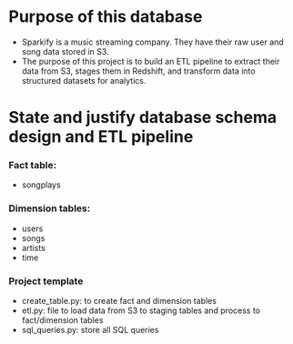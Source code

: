 # Purpose of this database
- Sparkify is a music streaming company. They have their raw user and song data stored in S3.
- The purpose of this project is to build an ETL pipeline to extract their data from S3, stages
them in Redshift, and transform data into structured datasets for analytics.
# State and justify database schema design and ETL pipeline
### Fact table: 
- songplays
### Dimension tables:
- users
- songs
- artists
- time
### Project template
- create_table.py: to create fact and dimension tables
- etl.py: file to load data from S3 to staging tables and process to fact/dimension tables
- sql_queries.py: store all SQL queries
